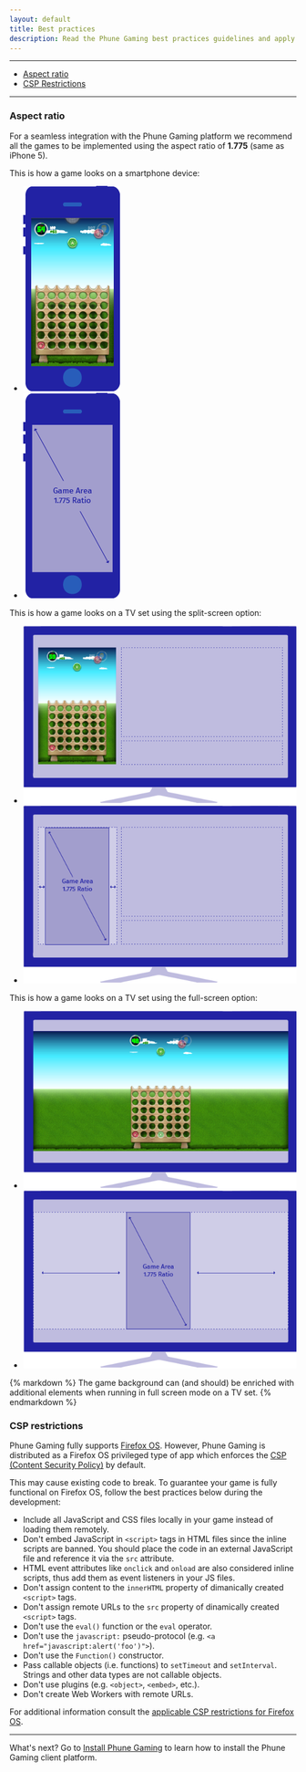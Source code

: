```yaml
---
layout: default
title: Best practices
description: Read the Phune Gaming best practices guidelines and apply them to your game development
---
```


---

<div data-magellan-expedition="fixed" data-options="destination_threshold: 65;">
    <ul class="sub-nav">
        <li data-magellan-arrival="aspect-ratio"><a href="#aspect-ratio">Aspect ratio</a></li>
        <li data-magellan-arrival="csp-restrictions"><a href="#csp-restrictions">CSP Restrictions</a></li>
    </ul>
</div>

---

<a name="aspect-ratio"></a>
<h3 data-magellan-destination="aspect-ratio">Aspect ratio</h3>

For a seamless integration with the Phune Gaming platform we recommend all the games to be implemented using the aspect ratio of **1.775** (same as iPhone 5).

This is how a game looks on a smartphone device:

<ul class="small-block-grid-1 medium-block-grid-2">
    <li class="text-center">
        <img id="" src="img/ratio/mobile.png" alt="Mobile aspect ration" />
    </li>
    <li class="text-center">
        <img id="" src="img/ratio/mobile-hover.png" alt="Mobile aspect ration" />
    </li>
</ul>

This is how a game looks on a TV set using the split-screen option:

<ul class="small-block-grid-1 medium-block-grid-2">
    <li class="text-center">
        <img id="" src="img/ratio/tv-split.png" alt="TV split-screen aspect ration" />
    </li>
    <li class="text-center">
        <img id="" src="img/ratio/tv-split-hover.png" alt="TV split-screen aspect ration" />
    </li>
</ul>

This is how a game looks on a TV set using the full-screen option:

<ul class="small-block-grid-1 medium-block-grid-2">
    <li class="text-center">
        <img id="" src="img/ratio/tv-full.png" alt="TV full-screen aspect ration" />
    </li>
    <li class="text-center">
        <img id="" src="img/ratio/tv-full-hover.png" alt="TV full-screen aspect ration" />
    </li>
</ul>

<div class="panel callout radius">
{% markdown %}
The game background can (and should) be enriched with additional elements when running in full screen mode on a TV set.
{% endmarkdown %}
</div>

<a name="csp-restrictions"></a>
<h3 data-magellan-destination="csp-restrictions">CSP restrictions</h3>

Phune Gaming fully supports [Firefox OS](https://developer.mozilla.org/en-US/Firefox_OS). However, Phune Gaming is distributed as a Firefox OS privileged type of app which enforces the [CSP (Content Security Policy)](https://developer.mozilla.org/en-US/docs/Security/CSP/Introducing_Content_Security_Policy) by default.

This may cause existing code to break. To guarantee your game is fully functional on Firefox OS, follow the best practices below during the development:

* Include all JavaScript and CSS files locally in your game instead of loading them remotely.
* Don't embed JavaScript in `<script>` tags in HTML files since the inline scripts are banned. You should place the code in an external JavaScript file and reference it via the `src` attribute. 
* HTML event attributes like `onclick` and `onload` are also considered inline scripts, thus add them as event listeners in your JS files.
* Don't assign content to the `innerHTML` property of dimanically created `<script>` tags.
* Don't assign remote URLs to the `src` property of dinamically created `<script>` tags.
* Don't use the `eval()` function or the `eval` operator.
* Don't use the `javascript:` pseudo-protocol (e.g. `<a href="javascript:alert('foo')">`).
* Don't use the `Function()` constructor.
* Pass callable objects (i.e. functions) to `setTimeout` and `setInterval`. Strings and other data types are not callable objects.
* Don't use plugins (e.g. `<object>`, `<embed>`, etc.).
* Don't create Web Workers with remote URLs.

For additional information consult the [applicable CSP restrictions for Firefox OS](https://developer.mozilla.org/en-US/Apps/CSP).

---

What's next? Go to [Install Phune Gaming](install.html) to learn how to install the Phune Gaming client platform.
